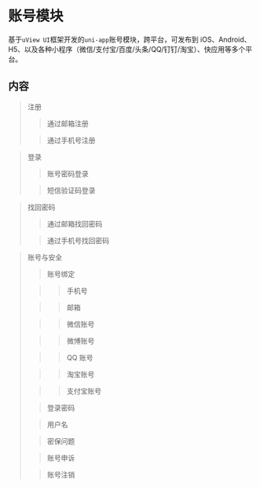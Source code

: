 # 账号模块

基于`uView UI`框架开发的`uni-app`账号模块，跨平台，可发布到 iOS、Android、H5、以及各种小程序（微信/支付宝/百度/头条/QQ/钉钉/淘宝）、快应用等多个平台。

## 内容

> 注册
>
> > 通过邮箱注册
> 
> > 通过手机号注册

> 登录
>
> > 账号密码登录
> 
> > 短信验证码登录

> 找回密码
>
> > 通过邮箱找回密码
> 
> > 通过手机号找回密码

> 账号与安全
> 
> > 账号绑定
> 
> > > 手机号
> 
> > > 邮箱
> 
> > > 微信账号
> 
> > > 微博账号
> 
> > > QQ 账号
> 
> > > 淘宝账号
> 
> > > 支付宝账号
> 
> > 登录密码
> 
> > 用户名
> 
> > 密保问题
> 
> > 账号申诉
> 
> > 账号注销


